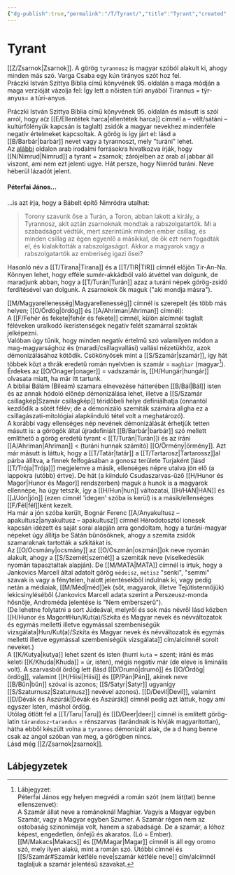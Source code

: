 ```yaml
---
{"dg-publish":true,"permalink":"/T/Tyrant/","title":"Tyrant","created":"2024-12-18T11:43","updated":"2024-12-18T11:43"}
---
```



# Tyrant

[[Z/Zsarnok\|Zsarnok]]. A görög `tyrannosz` is magyar szóból alakult ki, ahogy minden más szó. Varga Csaba egy kún tirányos szót hoz fel.  
Práczki István Szittya Biblia című könyvének 95. oldalán a maga módján a maga verzióját vázolja fel: Így lett a nőisten túri anyából Tirannus = tÿr-anyus= a túri-anyus.  


Práczki István Szittya Biblia című könyvének 95. oldalán és másutt is szól arról, hogy a(z [[E/Ellentétek harca\|ellentétek harca]] címnél a – vélt/sátáni – kultúrfölényük kapcsán is taglalt) zsidók a magyar nevekhez mindenféle negatív értelmeket kapcsoltak. A görög is így járt el: lásd a [[B/Barbár\|barbár]] nevet vagy a tyrannoszt, mely "turáni" lehet.  
Az [alábbi](http://www.jewishencyclopedia.com/articles/11548-nimrod) oldalon arab irodalmi forrásokra hivatkozva írják, hogy [[N/Nimrud\|Nimrud]] a tyrant = zsarnok; zárójelben az arab al jabbar áll viszont, ami nem ezt jelenti ugye. Hát persze, hogy Nimród turáni. Neve héberül lázadót jelent.  

#### Péterfai János...

...is azt írja, hogy a Bábelt építő Nimródra utalhat:  
> Torony szavunk őse a Turán, a Toron, abban lakott a király, a Tyrannosz, akit aztán zsarnoknak mondtak a rabszolgatartók. Mi a szabadságot védtük, mert szerintünk minden ember csillag, és minden csillag az égen egyenlő a másikkal, de ők ezt nem fogadták el, és kialakították a rabszolgaságot. Akkor a magyarok vagy a rabszolgatartók az emberiség igazi ősei?  

Hasonló név a [[T/Tirana\|Tirana]] és a [[T/TIR\|TIR]] címnél előjön Tir-An-Na. Könnyen lehet, hogy efféle sumér-akkádból való átvéttel van dolgunk, de maradjunk abban, hogy a [[T/Turán\|Turán]] azaz a turáni népek görög-zsidó ferdítésével van dolgunk. A zsarnokok ők maguk ("aki mondja másra").  

[[M/Magyarellenesség\|Magyarellenesség]] címnél is szerepelt (és több más helyen; [[O/Ördög\|ördög]] és [[A/Ahriman\|Ahriman]] címnél):  
A [[F/Fehér és fekete\|fehér és fekete]] címnél, külön alcímnél taglalt féléveken uralkodó ikeristenségek negatív felét szamárral szokták jelképezni.  
Valóban úgy tűnik, hogy minden negatív értelmű szó valamilyen módon a mag-magyarsághoz és (maradi/csillagvallási) vallási nézetükhöz, azok démonizálásához kötődik. Csökönyösek mint a [[S/Szamár\|szamár]], így hát többek közt a thrák eredetű román nyelvben is szamár = `maghiar` (magyar[^1]).  
Érdekes az [[O/Onager\|onager]] = vadszamár is, [[H/Hungár\|hungár]] olvasata miatt, ha már itt tartunk.  
A bibliai Bálám (Bileám) szamara elnevezése hátterében [[B/Bál\|Bál]] isten és az annak hódoló előnép démonizálása lehet, illetve a [[S/Szamár csillagkép\|Szamár csillagkép]] téridőbeli helye definiálhatja (onnantól kezdődik a sötét félév; de a démonizáló szemiták számára aligha ez a csillagászati-mitológiai alapkiinduló tétel volt a meghatározó).  
A korábbi vagy ellenséges nép nevének démonizálását érhetjük tetten másutt is: a görögök által újradefiniált [[B/Barbár\|barbár]] szó mellett említhető a görög eredetű tyrant < [[T/Turán\|Turán]]i és az iráni [[A/Ahriman\|Ahriman]] < (turáni hunnak számító) [[O/Örmény\|örmény]]. Azt már másutt is láttuk, hogy a [[T/Tatár\|tatár]] a [[T/Tartarosz\|Tartarossz]]al párba állítva, a finnek felfogásában a gonosz területe Turjaként \[lásd [[T/Trója\|Trója]]\] megjelenve a másik, ellenséges népre utalva jön elő (a lappokra (utóbb) értve). De hát (a kiinduló Csudaszarvas-űző [[H/Hunor és Magor\|Hunor és Magor]] rendszerben) maguk a hunok is a magyarok ellennépe, ha úgy tetszik, így a [[H/Hun\|hun]] változatai, [[H/HAN\|HAN]] és [[J/Jón\|jón]] (ezen címnél 'idegen' szóba is kerül) is a másik/ellenséges [[F/Fél\|fél]]ként kezelt.  
Ha már a jón szóba került, Bognár Ferenc [[A/Anyakultusz – apakultusz\|anyakultusz – apakultusz]] címnél Hérodotosztól ionesek kapcsán idézett és saját sorai alapján arra gondoltam, hogy a turáni-magyar népeket úgy állítja be Sátán bűnösöknek, ahogy a szemita zsidók szamaraknak tartották a szkítákat is.  
Az [[O/Ocsmány\|ocsmány]] az [[O/Oszmán\|oszmán]]ok neve nyomán alakult, ahogy a [[S/Szemét\|szemét]] a szemiták neve (viselkedésük nyomán tapasztaltak alapján). De [[M/MATA\|MATA]] címnél is írtuk, hogy a Jankovics Marcell által adatolt görög `médeisz`, `métisz` "senki", "semmi" szavak is vagy a fénytelen, halott jelentésekből indulnak ki, vagy pedig netán a médiaiak, [[M/Méd\|méd]]ek (sőt, magyarok, illetve Tejútistennőjük) lekicsinyléséből (Jankovics Marcell adata szerint a Perszeusz-monda hősnője, Androméda jelentése is "Nem emberszerű").  
(De lehetne folytatni a sort Júdeával, melyről és sok más névről lásd közben [[H/Hunor és Magor#Hun/Kut(a)/Szkíta és Magyar nevek és névváltozatok és egymás melletti illetve egymással szembeniségük vizsgálata\|Hun/Kut(a)/Szkíta és Magyar nevek és névváltozatok és egymás melletti illetve egymással szembeniségük vizsgálata]] cím/alcímnél sorolt neveket.)  
A [[K/Kutya\|kutya]] lehet szent és isten (hurri `kuta` = szent; iráni és más keleti [[K/Khuda\|Khuda]] = úr, isten), mégis negatív már (de eleve is liminális volt). A szarvasból ördög lett (lásd [[D/Drumó\|drumó]] és [[O/Ördög\|ördög]], valamint [[H/Hiisi\|Hiisi]] és [[P/Pán\|Pán]], akinek neve [[B/Bűn\|bűn]] szóval is azonos; [[S/Satyr\|Satyr]] ugyanígy [[S/Szaturnusz\|Szaturnusz]] nevével azonos). [[D/Devil\|Devil]], valamint [[D/Dévák és Aszúrák\|Dévák és Aszúrák]] címnél pedig azt láttuk, hogy ami egyszer Isten, máshol ördög.  
Utólag ötlött fel a [[T/Taru\|Taru]] és [[D/Deer\|deer]] címnél is említett görög-latin `tárandosz`-`tarandus` = rénszarvas (tarándnak is hívják magyarítottan), hátha ebből készült volna a `tyrannos` démonizált alak, de a d hang benne csak az angol szóban van meg, a görögben nincs.  
Lásd még [[Z/Zsarnok\|zsarnok]].  

## Lábjegyzetek

[^1]: Lábjegyzet:  
Péterfai János egy helyen megvédi a román szót (nem lát(tat) benne ellenszenvet):  
A Szamár állat neve a románoknál Maghiar. Vagyis a Magyar egyben Szamár, vagy a Magyar egyben Szumer. A Szamár régen nem az ostobaság szinonimája volt, hanem a szabadságé. De a szamár, a lóhoz képest, engedetlen, önfejű és akaratos. (Ló = Ember).  
[[M/Makacs\|Makacs]] és [[M/Magar\|Magar]] címnél is áll egy oromo szó, mely ilyen alakú, mint a román szó. Utóbbi címnél és [[S/Szamár#Szamár kétféle neve\|szamár kétféle neve]] cím/alcímnél taglaljuk a szamár jelentésű szavakat.  